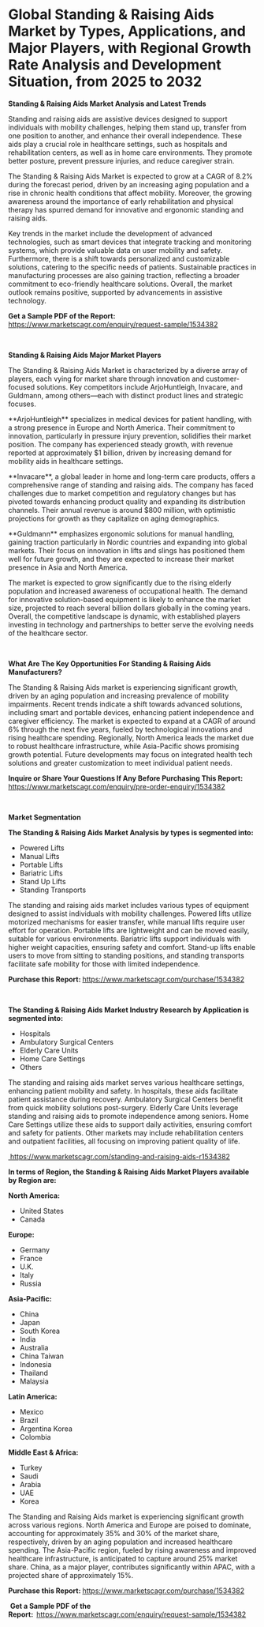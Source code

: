 <p><h1>Global Standing & Raising Aids Market by Types, Applications, and Major Players, with Regional Growth Rate Analysis and Development Situation, from 2025 to 2032</h1></p><p><strong>Standing & Raising Aids Market Analysis and Latest Trends</strong></p>
<p><p>Standing and raising aids are assistive devices designed to support individuals with mobility challenges, helping them stand up, transfer from one position to another, and enhance their overall independence. These aids play a crucial role in healthcare settings, such as hospitals and rehabilitation centers, as well as in home care environments. They promote better posture, prevent pressure injuries, and reduce caregiver strain. </p><p>The Standing & Raising Aids Market is expected to grow at a CAGR of 8.2% during the forecast period, driven by an increasing aging population and a rise in chronic health conditions that affect mobility. Moreover, the growing awareness around the importance of early rehabilitation and physical therapy has spurred demand for innovative and ergonomic standing and raising aids. </p><p>Key trends in the market include the development of advanced technologies, such as smart devices that integrate tracking and monitoring systems, which provide valuable data on user mobility and safety. Furthermore, there is a shift towards personalized and customizable solutions, catering to the specific needs of patients. Sustainable practices in manufacturing processes are also gaining traction, reflecting a broader commitment to eco-friendly healthcare solutions. Overall, the market outlook remains positive, supported by advancements in assistive technology.</p></p>
<p><strong>Get a Sample PDF of the Report:&nbsp;</strong> <a href="https://www.marketscagr.com/enquiry/request-sample/1534382?utm_campaign=2994&utm_medium=2&utm_source=Github&utm_content=ia&utm_term=14042025&utm_id=standing-raising-aids">https://www.marketscagr.com/enquiry/request-sample/1534382</a></p>
<p>&nbsp;</p>
<p><strong>Standing & Raising Aids Major Market Players</strong></p>
<p><p>The Standing & Raising Aids Market is characterized by a diverse array of players, each vying for market share through innovation and customer-focused solutions. Key competitors include ArjoHuntleigh, Invacare, and Guldmann, among others—each with distinct product lines and strategic focuses.</p><p>**ArjoHuntleigh** specializes in medical devices for patient handling, with a strong presence in Europe and North America. Their commitment to innovation, particularly in pressure injury prevention, solidifies their market position. The company has experienced steady growth, with revenue reported at approximately $1 billion, driven by increasing demand for mobility aids in healthcare settings.</p><p>**Invacare**, a global leader in home and long-term care products, offers a comprehensive range of standing and raising aids. The company has faced challenges due to market competition and regulatory changes but has pivoted towards enhancing product quality and expanding its distribution channels. Their annual revenue is around $800 million, with optimistic projections for growth as they capitalize on aging demographics.</p><p>**Guldmann** emphasizes ergonomic solutions for manual handling, gaining traction particularly in Nordic countries and expanding into global markets. Their focus on innovation in lifts and slings has positioned them well for future growth, and they are expected to increase their market presence in Asia and North America.</p><p>The market is expected to grow significantly due to the rising elderly population and increased awareness of occupational health. The demand for innovative solution-based equipment is likely to enhance the market size, projected to reach several billion dollars globally in the coming years. Overall, the competitive landscape is dynamic, with established players investing in technology and partnerships to better serve the evolving needs of the healthcare sector.</p></p>
<p>&nbsp;</p>
<p><strong>What Are The Key Opportunities For Standing & Raising Aids Manufacturers?</strong></p>
<p><p>The Standing & Raising Aids market is experiencing significant growth, driven by an aging population and increasing prevalence of mobility impairments. Recent trends indicate a shift towards advanced solutions, including smart and portable devices, enhancing patient independence and caregiver efficiency. The market is expected to expand at a CAGR of around 6% through the next five years, fueled by technological innovations and rising healthcare spending. Regionally, North America leads the market due to robust healthcare infrastructure, while Asia-Pacific shows promising growth potential. Future developments may focus on integrated health tech solutions and greater customization to meet individual patient needs.</p></p>
<p><strong>Inquire or Share Your Questions If Any Before Purchasing This Report:</strong> <a href="https://www.marketscagr.com/enquiry/pre-order-enquiry/1534382?utm_campaign=2994&utm_medium=2&utm_source=Github&utm_content=ia&utm_term=14042025&utm_id=standing-raising-aids">https://www.marketscagr.com/enquiry/pre-order-enquiry/1534382</a></p>
<p>&nbsp;</p>
<p><strong>Market Segmentation</strong></p>
<p><strong>The Standing & Raising Aids Market Analysis by types is segmented into:</strong></p>
<p><ul><li>Powered Lifts</li><li>Manual Lifts</li><li>Portable Lifts</li><li>Bariatric Lifts</li><li>Stand Up Lifts</li><li>Standing Transports</li></ul></p>
<p><p>The standing and raising aids market includes various types of equipment designed to assist individuals with mobility challenges. Powered lifts utilize motorized mechanisms for easier transfer, while manual lifts require user effort for operation. Portable lifts are lightweight and can be moved easily, suitable for various environments. Bariatric lifts support individuals with higher weight capacities, ensuring safety and comfort. Stand-up lifts enable users to move from sitting to standing positions, and standing transports facilitate safe mobility for those with limited independence.</p></p>
<p><strong>Purchase this Report:&nbsp;</strong><a href="https://www.marketscagr.com/purchase/1534382?utm_campaign=2994&utm_medium=2&utm_source=Github&utm_content=ia&utm_term=14042025&utm_id=standing-raising-aids">https://www.marketscagr.com/purchase/1534382</a></p>
<p>&nbsp;</p>
<p><strong>The Standing & Raising Aids Market Industry Research by Application is segmented into:</strong></p>
<p><ul><li>Hospitals</li><li>Ambulatory Surgical Centers</li><li>Elderly Care Units</li><li>Home Care Settings</li><li>Others</li></ul></p>
<p><p>The standing and raising aids market serves various healthcare settings, enhancing patient mobility and safety. In hospitals, these aids facilitate patient assistance during recovery. Ambulatory Surgical Centers benefit from quick mobility solutions post-surgery. Elderly Care Units leverage standing and raising aids to promote independence among seniors. Home Care Settings utilize these aids to support daily activities, ensuring comfort and safety for patients. Other markets may include rehabilitation centers and outpatient facilities, all focusing on improving patient quality of life.</p></p>
<p><a href="https://www.marketscagr.com/standing-and-raising-aids-r1534382?utm_campaign=2994&utm_medium=2&utm_source=Github&utm_content=ia&utm_term=14042025&utm_id=standing-raising-aids">&nbsp;https://www.marketscagr.com/standing-and-raising-aids-r1534382</a></p>
<p><strong>In terms of Region, the Standing & Raising Aids Market Players available by Region are:</strong></p>
<p>
    <p> <strong> North America: </strong>
        <ul>
            <li>United States</li>
            <li>Canada</li>
        </ul>
        </p> 
    <p> <strong> Europe: </strong>
        <ul>
            <li>Germany</li>
            <li>France</li>
            <li>U.K.</li>
            <li>Italy</li>
            <li>Russia</li>
        </ul>
        </p> 
    <p> <strong> Asia-Pacific: </strong>
        <ul>
            <li>China</li>
            <li>Japan</li>
            <li>South Korea</li>
            <li>India</li>
            <li>Australia</li>
            <li>China Taiwan</li>
            <li>Indonesia</li>
            <li>Thailand</li>
            <li>Malaysia</li>
        </ul>
        </p> 
    <p> <strong> Latin America: </strong>
        <ul>
            <li>Mexico</li>
            <li>Brazil</li>
            <li>Argentina Korea</li>
            <li>Colombia</li>
        </ul>
        </p> 
    <p> <strong> Middle East & Africa: </strong>
        <ul>
            <li>Turkey</li>
            <li>Saudi</li>
            <li>Arabia</li>
            <li>UAE</li>
            <li>Korea</li>
        </ul>
    </p>
    </p>
<p><p>The Standing and Raising Aids market is experiencing significant growth across various regions. North America and Europe are poised to dominate, accounting for approximately 35% and 30% of the market share, respectively, driven by an aging population and increased healthcare spending. The Asia-Pacific region, fueled by rising awareness and improved healthcare infrastructure, is anticipated to capture around 25% market share. China, as a major player, contributes significantly within APAC, with a projected share of approximately 15%.</p></p>
<p><strong>Purchase this Report: </strong><a href="https://www.marketscagr.com/purchase/1534382?utm_campaign=2994&utm_medium=2&utm_source=Github&utm_content=ia&utm_term=14042025&utm_id=standing-raising-aids">https://www.marketscagr.com/purchase/1534382</a></p>
<p>&nbsp;<strong>Get a Sample PDF of the Report:&nbsp;&nbsp;</strong><a href="https://www.marketscagr.com/enquiry/request-sample/1534382?utm_campaign=2994&utm_medium=2&utm_source=Github&utm_content=ia&utm_term=14042025&utm_id=standing-raising-aids">https://www.marketscagr.com/enquiry/request-sample/1534382</a></p>
<p><strong></strong></p>
<p><p></p><p></p><p></p></p>
